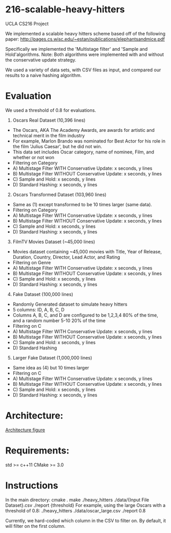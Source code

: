 # 216-scalable-heavy-hitters
UCLA CS216 Project

We implemented a scalable heavy hitters scheme based off of the following paper:
http://pages.cs.wisc.edu/~estan/publications/elephantsandmice.pdf

Specifically we implemented the 'Multistage filter' and 'Sample and Hold'algorithms.
  Note: Both algorithms were implemented with and without the conservative update strategy.

We used a variety of data sets, with CSV files as input, and compared our results to a naive hashing algorithm.

# Evaluation

We used a threshold of 0.8 for evaluations.

1) Oscars Real Dataset (10,396 lines)
  - The Oscars, AKA The Academy Awards, are awards for artistic and technical merit in the film industry
  - For example, Marlon Brando was nominated for Best Actor for his role in the film 'Julius Caesar', but he did not win.
  - This data set includes Oscar category, name of nominee, Film, and whether or not won
  - Filtering on Category
  - A) Multistage Filter WITH Conservative Update: x seconds, y lines
  - B) Multistage Filter WITHOUT Conservative Update: x seconds, y lines
  - C) Sample and Hold: x seconds, y lines
  - D) Standard Hashing: x seconds, y lines
  
2) Oscars Transformed Dataset (103,960 lines)
  - Same as (1) except transformed to be 10 times larger (same data).
  - Filtering on Category
  - A) Multistage Filter WITH Conservative Update: x seconds, y lines
  - B) Multistage Filter WITHOUT Conservative Update: x seconds, y lines
  - C) Sample and Hold: x seconds, y lines
  - D) Standard Hashing: x seconds, y lines

3) FilmTV Movies Dataset (~45,000 lines)
  - Movies dataset containing ~45,000 movies with Title, Year of Release, Duration, Country, Director, Lead Actor, and Rating
  - Filtering on Genre
  - A) Multistage Filter WITH Conservative Update: x seconds, y lines
  - B) Multistage Filter WITHOUT Conservative Update: x seconds, y lines
  - C) Sample and Hold: x seconds, y lines
  - D) Standard Hashing: x seconds, y lines

4) Fake Dataset (100,000 lines)
  - Randomly Generated dataset to simulate heavy hitters
  - 5 columns: ID, A, B, C, D
  - Columns A, B, C, and D are configured to be 1,2,3,4 80% of the time, and a random number 5-10 20% of the time
  - Filtering on C
  - A) Multistage Filter WITH Conservative Update: x seconds, y lines
  - B) Multistage Filter WITHOUT Conservative Update: x seconds, y lines
  - C) Sample and Hold: x seconds, y lines
  - D) Standard Hashing

5) Larger Fake Dataset (1,000,000 lines)
  - Same idea as (4) but 10 times larger
  - Filtering on C
  - A) Multistage Filter WITH Conservative Update: x seconds, y lines
  - B) Multistage Filter WITHOUT Conservative Update: x seconds, y lines
  - C) Sample and Hold: x seconds, y lines
  - D) Standard Hashing: x seconds, y lines

# Architecture:
  [Architecture figure](./architecture.pdf)

# Requirements:
std >= c++11
CMake >= 3.0

# Instructions
In the main directory:
cmake .
make
./heavy_hitters ./data/{Input File Dataset}.csv ./report {threshold}
For example, using the large Oscars with a threshold of 0.8:
    ./heavy_hitters ./data/oscar_large.csv ./report 0.8

Currently, we hard-coded which column in the CSV to filter on.  By default, it will filter on the first column.
